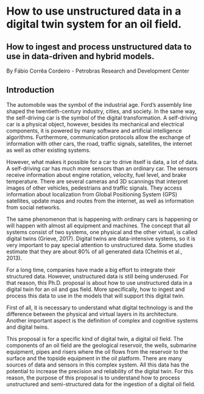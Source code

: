 # How to use unstructured data in a digital twin system for an oil field.
  
## How to ingest and process unstructured data to use in data-driven and hybrid models.
By Fábio Corrêa Cordeiro - Petrobras Research and Development Center
  
## Introduction  
  
The automobile was the symbol of the industrial age. Ford’s assembly line shaped the twentieth-century industry, cities, and society. In the same way, the self-driving car is the symbol of the digital transformation. A self-driving car is a physical object, however, besides its mechanical and electrical components, it is powered by many software and artificial intelligence algorithms. Furthermore, communication protocols allow the exchange of information with other cars, the road, traffic signals, satellites, the internet as well as other existing systems.  
  
However, what makes it possible for a car to drive itself is data, a lot of data. A self-driving car has much more sensors than an ordinary car. The sensors receive information about engine rotation, velocity, fuel level, and brake temperature. There are several cameras and 3D scannings that interpret images of other vehicles, pedestrians and traffic signals. They access information about localization from Global Positioning System (GPS) satellites, update maps and routes from the internet, as well as information from social networks.   
  
The same phenomenon that is happening with ordinary cars is happening or will happen with almost all equipment and machines. The concept that all systems consist of two systems, one physical and the other virtual, is called digital twins (Grieve, 2017). Digital twins are data-intensive systems, so it is very important to pay special attention to unstructured data. Some studies estimate that they are about 80% of all generated data (Chelmis et al., 2013).   
  
For a long time, companies have made a big effort to integrate their structured data. However, unstructured data is still being underused. For that reason, this Ph.D. proposal is about how to use unstructured data in a digital twin for an oil and gas field. More specifically, how to ingest and process this data to use in the models that will support this digital twin.  
  
First of all, it is necessary to understand what digital technology is and the difference between the physical and virtual layers in its architecture. Another important aspect is the definition of complex and cognitive systems and digital twins.  
  
This proposal is for a specific kind of digital twin, a digital oil field. The components of an oil field are the geological reservoir, the wells, submarine equipment, pipes and risers where the oil flows from the reservoir to the surface and the topside equipment in the oil platform. There are many sources of data and sensors in this complex system. All this data has the potential to increase the precision and reliability of the digital twin. For this reason, the purpose of this proposal is to understand how to process unstructured and semi-structured data for the ingestion of a digital oil field.
